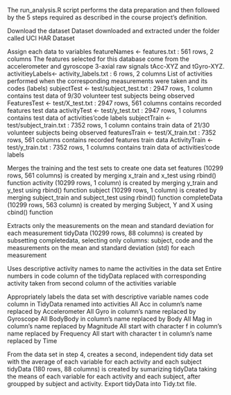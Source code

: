The run_analysis.R script performs the data preparation and then followed by the 5 steps required as described in the course project’s definition.

Download the dataset
Dataset downloaded and extracted under the folder called UCI HAR Dataset

Assign each data to variables
featureNames <- features.txt : 561 rows, 2 columns 
The features selected for this database come from the accelerometer and gyroscope 3-axial raw signals tAcc-XYZ and tGyro-XYZ.
activitieyLabels<- activity_labels.txt : 6 rows, 2 columns 
List of activities performed when the corresponding measurements were taken and its codes (labels)
subjectTest <- test/subject_test.txt : 2947 rows, 1 column 
contains test data of 9/30 volunteer test subjects being observed
FeaturesTest <- test/X_test.txt : 2947 rows, 561 columns 
contains recorded features test data
activityTest <- test/y_test.txt : 2947 rows, 1 columns 
contains test data of activities’code labels
subjectTrain <- test/subject_train.txt : 7352 rows, 1 column 
contains train data of 21/30 volunteer subjects being observed
featuresTrain <- test/X_train.txt : 7352 rows, 561 columns 
contains recorded features train data
ActivityTrain <- test/y_train.txt : 7352 rows, 1 columns 
contains train data of activities’code labels

Merges the training and the test sets to create one data set
features (10299 rows, 561 columns) is created by merging x_train and x_test using rbind() function
activity (10299 rows, 1 column) is created by merging y_train and y_test using rbind() function
subject (10299 rows, 1 column) is created by merging subject_train and subject_test using rbind() function
completeData (10299 rows, 563 column) is created by merging Subject, Y and X using cbind() function

Extracts only the measurements on the mean and standard deviation for each measurement
tidyData (10299 rows, 88 columns) is created by subsetting completedata, selecting only columns: subject, code and the measurements on the mean and standard deviation (std) for each measurement

Uses descriptive activity names to name the activities in the data set
Entire numbers in code column of the tidyData replaced with corresponding activity taken from second column of the  activities variable

Appropriately labels the data set with descriptive variable names
code column in TidyData renamed into activities
All Acc in column’s name replaced by Accelerometer
All Gyro in column’s name replaced by Gyroscope
All BodyBody in column’s name replaced by Body
All Mag in column’s name replaced by Magnitude
All start with character f in column’s name replaced by Frequency
All start with character t in column’s name replaced by Time

From the data set in step 4, creates a second, independent tidy data set with the average of each variable for each activity and each subject
tidyData (180 rows, 88 columns) is created by sumarizing tidyData taking the means of each variable for each activity and each subject, after groupped by subject and activity.
Export tidyData into Tidy.txt file.
